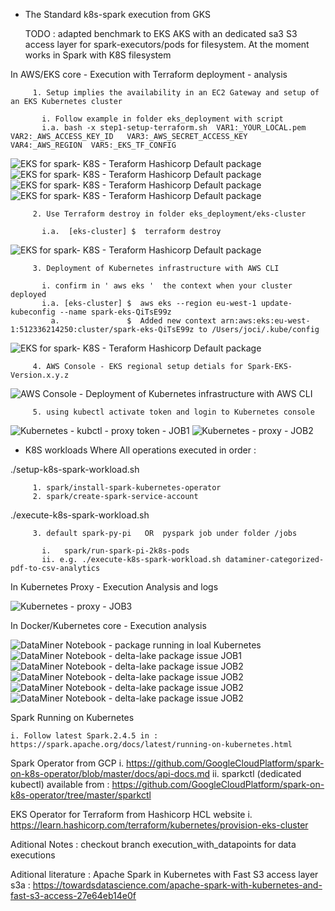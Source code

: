 

 -  The Standard k8s-spark execution from GKS

    TODO : adapted benchmark to EKS AKS with an dedicated sa3 S3 access layer for spark-executors/pods for filesystem. At the moment works in Spark with K8S filesystem


 
   In AWS/EKS core - Execution  with Terraform deployment - analysis

         1. Setup implies the availability in an EC2 Gateway and setup of an EKS Kubernetes cluster

           i. Follow example in folder eks_deployment with script 
           i.a. bash -x step1-setup-terraform.sh  VAR1:_YOUR_LOCAL.pem   VAR2:_AWS_ACCESS_KEY_ID   VAR3:_AWS_SECRET_ACCESS_KEY   VAR4:_AWS_REGION  VAR5:_EKS_TF_CONFIG  


  ![EKS for spark- K8S - Teraform Hashicorp Default package](images/Deploy_Terraform_Fetch1.png)
  ![EKS for spark- K8S - Teraform Hashicorp Default package](images/Deploy_Terraform_plan_yes_2.png)
  ![EKS for spark- K8S - Teraform Hashicorp Default package](images/Deploy_Terraform_plan_EKS_3.png)
  ![EKS for spark- K8S - Teraform Hashicorp Default package](images/Deploy_Terraform_validate_output_4.png)

         2. Use Terraform destroy in folder eks_deployment/eks-cluster

           i.a.  [eks-cluster] $  terraform destroy

  ![EKS for spark- K8S - Teraform Hashicorp Default package](images/Terraform_destroy_5.png) 
   

         3. Deployment of Kubernetes infrastructure with AWS CLI
 
           i. confirm in ' aws eks '  the context when your cluster deployed
           i.a. [eks-cluster] $  aws eks --region eu-west-1 update-kubeconfig --name spark-eks-QiTsE99z 
             a.               $  Added new context arn:aws:eks:eu-west-1:512336214250:cluster/spark-eks-QiTsE99z to /Users/joci/.kube/config

  ![EKS for spark- K8S - Teraform Hashicorp Default package](images/AWS_CLI_add_EKS_context_6.png)


         4. AWS Console - EKS regional setup detials for Spark-EKS-Version.x.y.z

 
  ![AWS Console - Deployment of Kubernetes infrastructure with AWS CLI](images/AWS_Console_EKS_Cluster_7.png)


         5. using kubectl activate token and login to Kubernetes console

  ![Kubernetes - kubctl - proxy token - JOB1](images/Kubectl-Save-Token-Start-Proxy-v1.png)
  ![Kubernetes - proxy - JOB2](images/Setup-Proxy-Kubernetes-V2.png)


 -  K8S workloads
    Where All operations executed in order :

   ./setup-k8s-spark-workload.sh

         1. spark/install-spark-kubernetes-operator
         2. spark/create-spark-service-account

   ./execute-k8s-spark-workload.sh

         3. default spark-py-pi   OR  pyspark job under folder /jobs 

           i.   spark/run-spark-pi-2k8s-pods
           ii. e.g. ./execute-k8s-spark-workload.sh dataminer-categorized-pdf-to-csv-analytics


   In Kubernetes Proxy - Execution Analysis and logs
  
  ![Kubernetes - proxy - JOB3](images/Job-Execution-Spark-Kubernetes-V3.png)


   In Docker/Kubernetes core - Execution analysis


  ![DataMiner Notebook - package running in loal Kubernetes](images/JOB-Execution-v1.png)
  ![DataMiner Notebook - delta-lake package issue JOB1](images/K8S-PySpark-Dataminer-JOB1.png)
  ![DataMiner Notebook - delta-lake package issue JOB2](images/Dataminer-JOB2.png)
  ![DataMiner Notebook - delta-lake package issue JOB2](images/Dataminer-JOB3.png)
  ![DataMiner Notebook - delta-lake package issue JOB2](images/Dataminer-JOB4.png)
  ![DataMiner Notebook - delta-lake package issue JOB2](images/Dataminer-JOB5.png)


   Spark Running on Kubernetes

    i. Follow latest Spark.2.4.5 in : https://spark.apache.org/docs/latest/running-on-kubernetes.html 


   Spark Operator from GCP
    i.  https://github.com/GoogleCloudPlatform/spark-on-k8s-operator/blob/master/docs/api-docs.md 
    ii. sparkctl (dedicated kubectl) available from : https://github.com/GoogleCloudPlatform/spark-on-k8s-operator/tree/master/sparkctl


   EKS Operator for Terraform from Hashicorp HCL website
    i.  https://learn.hashicorp.com/terraform/kubernetes/provision-eks-cluster

 
  Aditional Notes :  checkout branch execution_with_datapoints for data executions
 
   Aditional literature : Apache Spark in Kubernetes with Fast S3 access layer s3a : https://towardsdatascience.com/apache-spark-with-kubernetes-and-fast-s3-access-27e64eb14e0f
